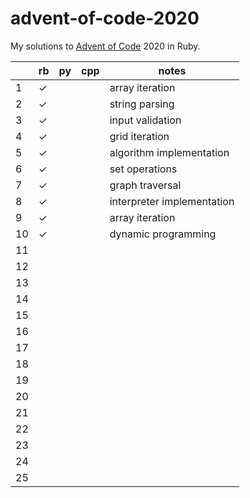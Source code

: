 # advent-of-code-2020

My solutions to [Advent of Code](https://adventofcode.com/) 2020 in Ruby.

|     | rb  | py  | cpp | notes |
| --- | --- | --- | --- | ----- |
|  1  |  ✓  |     |     | array iteration |
|  2  |  ✓  |     |     | string parsing |
|  3  |  ✓  |     |     | input validation |
|  4  |  ✓  |     |     | grid iteration |
|  5  |  ✓  |     |     | algorithm implementation |
|  6  |  ✓  |     |     | set operations |
|  7  |  ✓  |     |     | graph traversal |
|  8  |  ✓  |     |     | interpreter implementation |
|  9  |  ✓  |     |     | array iteration |
|  10 |  ✓  |     |     | dynamic programming |
|  11 |     |     |     |  |
|  12 |     |     |     |  |
|  13 |     |     |     |  |
|  14 |     |     |     |  |
|  15 |     |     |     |  |
|  16 |     |     |     |  |
|  17 |     |     |     |  |
|  18 |     |     |     |  |
|  19 |     |     |     |  |
|  20 |     |     |     |  |
|  21 |     |     |     |  |
|  22 |     |     |     |  |
|  23 |     |     |     |  |
|  24 |     |     |     |  |
|  25 |     |     |     |  |
